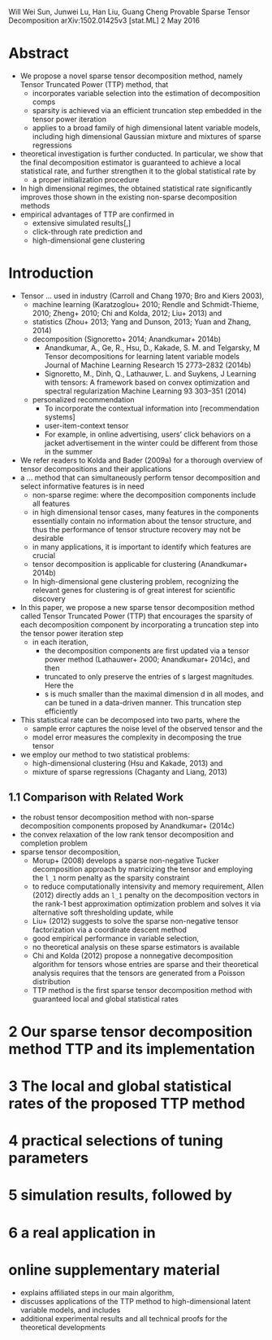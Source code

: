 Will Wei Sun, Junwei Lu, Han Liu, Guang Cheng
Provable Sparse Tensor Decomposition
arXiv:1502.01425v3 [stat.ML] 2 May 2016

# Abstract

* We propose a novel sparse tensor decomposition method, namely
  Tensor Truncated Power (TTP) method, that
  * incorporates variable selection into the estimation of decomposition comps
  * sparsity is achieved via an efficient truncation step
    embedded in the tensor power iteration
  * applies to a broad family of high dimensional latent variable models,
    including high dimensional Gaussian mixture and mixtures of sparse
    regressions
* theoretical investigation is further conducted.  In particular, we show that
  the final decomposition estimator is guaranteed to achieve a local
  statistical rate, and further strengthen it to the global statistical rate by
  * a proper initialization procedure
* In high dimensional regimes, the obtained statistical rate significantly
  improves those shown in the existing non-sparse decomposition methods
* empirical advantages of TTP are confirmed in
  * extensive simulated results[,]
  * click-through rate prediction and
  * high-dimensional gene clustering

# Introduction

* Tensor ... used in industry (Carroll and Chang 1970; Bro and Kiers 2003),
  * machine learning (Karatzoglou+ 2010; Rendle and Schmidt-Thieme, 2010;
    Zheng+ 2010; Chi and Kolda, 2012; Liu+ 2013) and
  * statistics (Zhou+ 2013; Yang and Dunson, 2013; Yuan and Zhang, 2014)
  * decomposition (Signoretto+ 2014; Anandkumar+ 2014b)
    * Anandkumar, A., Ge, R., Hsu, D., Kakade, S. M. and Telgarsky, M
      Tensor decompositions for learning latent variable models
      Journal of Machine Learning Research 15 2773–2832 (2014b)
    * Signoretto, M., Dinh, Q., Lathauwer, L. and Suykens, J
      Learning with tensors:
        A framework based on convex optimization and spectral regularization
      Machine Learning 93 303–351 (2014)
  * personalized recommendation
    * To incorporate the contextual information into [recommendation systems]
    * user-item-context tensor
    * For example, in online advertising, users’ click behaviors on a jacket
      advertisement in the winter could be different from those in the summer
*  We refer readers to Kolda and Bader (2009a) for a thorough overview of
   tensor decompositions and their applications
* a ... method that can simultaneously perform tensor decomposition and select
  informative features is in need
  * non-sparse regime: where the decomposition components include all features
  * in high dimensional tensor cases, many features in the components
    essentially contain no information about the tensor structure, and thus the
    performance of tensor structure recovery may not be desirable
  * in many applications, it is important to identify which features are
    crucial
  * tensor decomposition is applicable for clustering (Anandkumar+ 2014b)
  * In high-dimensional gene clustering problem, recognizing the relevant genes
    for clustering is of great interest for scientific discovery
* In this paper, we propose a new sparse tensor decomposition method called
  Tensor Truncated Power (TTP) that
  encourages the sparsity of each decomposition component by incorporating a
  truncation step into the tensor power iteration step
  * in each iteration,
    * the decomposition components are first updated via a tensor power method
      (Lathauwer+ 2000; Anandkumar+ 2014c), and then
    * truncated to only preserve the entries of s largest magnitudes. Here the
    * s is much smaller than the maximal dimension d in all modes, and
      can be tuned in a data-driven manner. This truncation step efficiently
* This statistical rate can be decomposed into two parts, where the
  * sample error captures the noise level of the observed tensor and the
  * model error measures the complexity in decomposing the true tensor
* we employ our method to two statistical problems:
  * high-dimensional clustering (Hsu and Kakade, 2013) and
  * mixture of sparse regressions (Chaganty and Liang, 2013)

## 1.1 Comparison with Related Work

* the robust tensor decomposition method with non-sparse decomposition
  components proposed by Anandkumar+ (2014c)
* the convex relaxation of the low rank tensor decomposition and completion
  problem
* sparse tensor decomposition,
  * Morup+ (2008) develops a sparse non-negative Tucker decomposition approach
    by matricizing the tensor and 
    employing the `l_1` norm penalty as the sparsity constraint
  * to reduce computationally intensivity and memory requirement,
    Allen (2012) directly adds an `l_1` penalty on the decomposition vectors in
    the rank-1 best approximation optimization problem and solves it via
    alternative soft thresholding update, while
  * Liu+ (2012) suggests to solve the sparse non-negative tensor factorization
    via a coordinate descent method
  * good empirical performance in variable selection,
  * no theoretical analysis on these sparse estimators is available
  * Chi and Kolda (2012) propose a nonnegative decomposition algorithm for
    tensors whose entries are sparse and their theoretical analysis requires
    that the tensors are generated from a Poisson distribution
  * TTP method is the first sparse tensor decomposition method with guaranteed
    local and global statistical rates

# 2 Our sparse tensor decomposition method TTP and its implementation

# 3 The local and global statistical rates of the proposed TTP method

# 4 practical selections of tuning parameters

# 5 simulation results, followed by

# 6 a real application in

# online supplementary material

* explains affiliated steps in our main algorithm,
* discusses applications of the TTP method to high-dimensional latent variable
  models, and includes
* additional experimental results and
  all technical proofs for the theoretical developments
